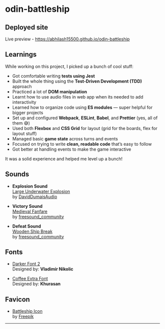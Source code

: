 # odin-battleship

## Deployed site

Live preview - https://abhilash15500.github.io/odin-battleship

## Learnings

While working on this project, I picked up a bunch of cool stuff:

- Got comfortable writing **tests using Jest**
- Built the whole thing using the **Test-Driven Development (TDD)** approach
- Practiced a lot of **DOM manipulation**
- Learnt how to use audio files in web app when its needed to add interactivity
- Learned how to organize code using **ES modules** — super helpful for bigger projects
- Set up and configured **Webpack**, **ESLint**, **Babel**, and **Prettier** (yes, all of them 😅)
- Used both **Flexbox** and **CSS Grid** for layout (grid for the boards, flex for layout stuff)
- Managed basic **game state** across turns and events
- Focused on trying to write **clean, readable code** that’s easy to follow
- Got better at handling events to make the game interactive


It was a solid experience and helped me level up a bunch!


## Sounds

- **Explosion Sound**  
  [Large Underwater Explosion](https://pixabay.com/sound-effects/large-underwater-explosion-190270/)  
  by [DavidDumaisAudio](https://pixabay.com/users/daviddumaisaudio-41768500/)

- **Victory Sound**  
  [Medieval Fanfare](https://pixabay.com/sound-effects/medieval-fanfare-6826/)  
  by [freesound_community](https://pixabay.com/users/freesound_community-46691455/)

- **Defeat Sound**  
  [Wooden Ship Break](https://pixabay.com/sound-effects/wooden-ship-break-85277/)  
  by [freesound_community](https://pixabay.com/users/freesound_community-46691455/)

## Fonts

- [Darker Font 2](https://resourceboy.com/fonts/darker-font-2/)  
  Designed by: **Vladimir Nikolic**

- [Coffee Extra Font](https://resourceboy.com/fonts/coffee-extra-font/)  
  Designed by: **Khurasan**

## Favicon

- [Battleship Icon](https://www.flaticon.com/free-icon/battleship_7399761)  
  by [Freepik](https://www.flaticon.com/authors/freepik)

---
